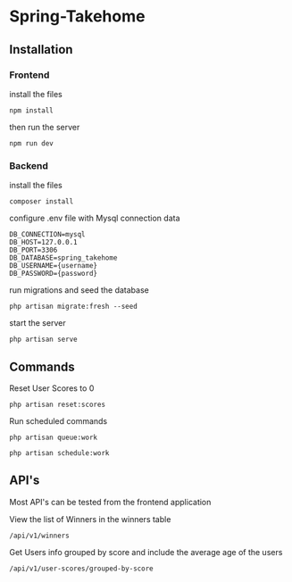# Spring-Takehome

## Installation

### Frontend

install the files

`npm install`

then run the server

`npm run dev`

### Backend

install the files

`composer install`

configure .env file with Mysql connection data

```
DB_CONNECTION=mysql
DB_HOST=127.0.0.1
DB_PORT=3306
DB_DATABASE=spring_takehome
DB_USERNAME={username}
DB_PASSWORD={password}
```

run migrations and seed the database

`php artisan migrate:fresh --seed`

start the server

`php artisan serve`

## Commands

Reset User Scores to 0

`php artisan reset:scores`

Run scheduled commands

`php artisan queue:work`

`php artisan schedule:work`

## API's

Most API's can be tested from the frontend application

View the list of Winners in the winners table

`/api/v1/winners`

Get Users info grouped by score and include the average age of the users

`/api/v1/user-scores/grouped-by-score`
